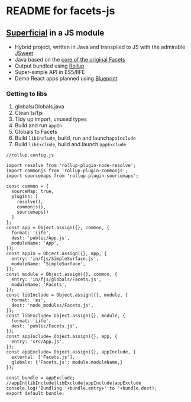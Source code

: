 # README for facets-js

## [Superficial](http://superficial.sourceforge.net/) in a JS module

- Hybrid project, written in Java and transpiled to JS 
with the admirable [JSweet](http://www.jsweet.org
) 
- Java based on the [core of the original Facets](https://github.com/dimwight/Facets/tree/master/Facets/facets/core)
- Output bundled using [Rollup](https://rollupjs.org 
)
- Super-simple API in ES5/IIFE 
- Demo React apps planned using [Blueprint](http://blueprintjs.com/)
### Getting to libs
1. globals/Globals.java
2. Clean ts/fjs
1. Tidy up import, unused types   
1. Build and run `appIn`
1. Globals to Facets 
1. Build `libInclude`, build, run and launch`appInclude`
1. Build `libExclude`, build and launch `appExclude` 

 ```
 //rollup.config.js
 
 import resolve from 'rollup-plugin-node-resolve';
 import commonjs from 'rollup-plugin-commonjs';
 import sourcemaps from 'rollup-plugin-sourcemaps';
 
 const common = {
   sourceMap: true,
   plugins: [
     resolve(),
     commonjs(),
     sourcemaps()
   ]
 };
 const app = Object.assign({}, common, {
   format: 'iife',
   dest: 'public/App.js',
   moduleName: 'App',
 });
 const appIn = Object.assign({}, app, {
   entry: 'in/fjs/SimpleSurface.js',
   moduleName: 'SimpleSurface',
 });
 const module = Object.assign({}, common, {
   entry: 'in/fjs/globals/Facets.js',
   moduleName: 'Facets',
 });
 const libInclude = Object.assign({}, module, {
   format: 'es',
   dest: 'node_modules/Facets.js',
 });
 const libExclude= Object.assign({}, module, {
   format: 'iife',
   dest: 'public/Facets.js',
 });
 const appInclude= Object.assign({}, app, {
   entry: 'src/App.js',
 });
 const appExclude= Object.assign({}, appInclude, {
   external: ['Facets.js'],
   globals: {'Facets.js': module.moduleName,}
 });
 
 const bundle = appExclude; //appIn|libInclude|libExclude|appInclude|appExclude
 console.log('Bundling '+bundle.entry+' to '+bundle.dest);
 export default bundle;
